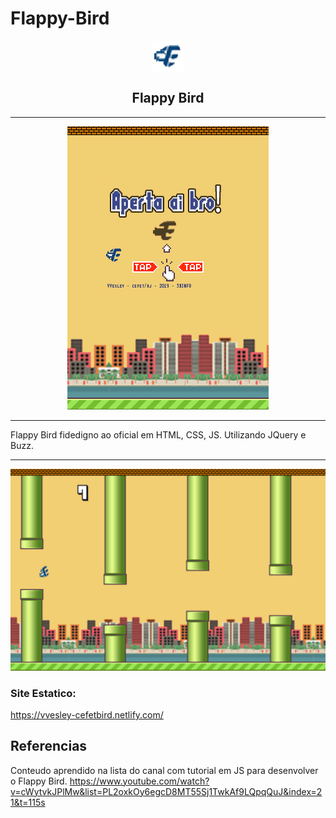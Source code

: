 # Flappy-Bird

<p align="center">
  <img align="center" src="https://raw.githubusercontent.com/ovvesley/cefet-bird/master/birda.png" width="50">
  <h2 align="center">Flappy Bird</h2>
  
-----
<p align="center">  
  <img src="home-screen.gif">  
</p>

---

<span>Flappy Bird fidedigno ao oficial em HTML, CSS, JS. Utilizando JQuery e Buzz.</span>

---

<p align="center">  
  <img src="print.png">  
</p>

### Site Estatico:
https://vvesley-cefetbird.netlify.com/



Referencias
----
Conteudo aprendido na lista do canal com tutorial em JS para desenvolver o Flappy Bird.
https://www.youtube.com/watch?v=cWytvkJPlMw&list=PL2oxkOy6egcD8MT55Sj1TwkAf9LQpqQuJ&index=21&t=115s
